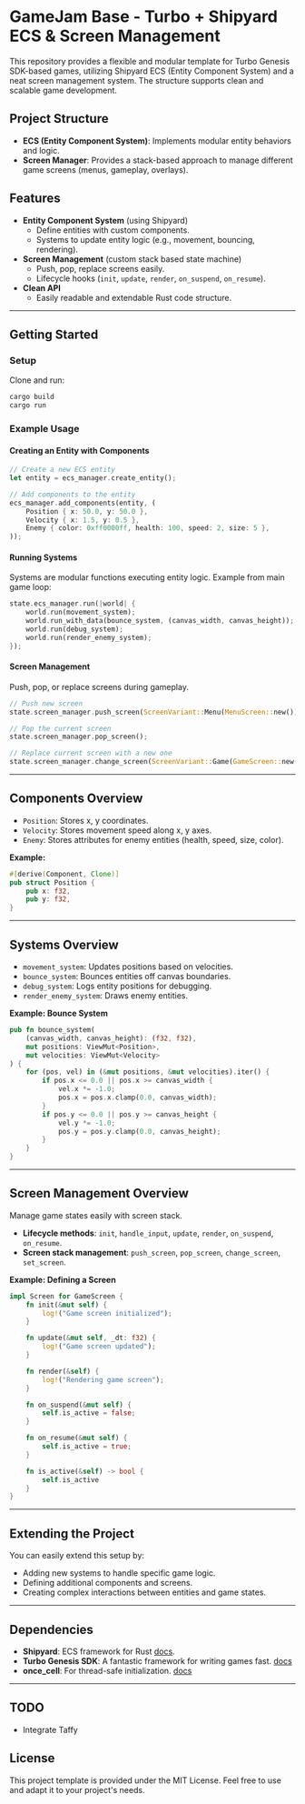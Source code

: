# GameJam Base - Turbo + Shipyard ECS & Screen Management

This repository provides a flexible and modular template for Turbo Genesis SDK-based games, utilizing Shipyard ECS (Entity Component System) and a neat screen management system. The structure supports clean and scalable game development.

## Project Structure

- **ECS (Entity Component System)**: Implements modular entity behaviors and logic.
- **Screen Manager**: Provides a stack-based approach to manage different game screens (menus, gameplay, overlays).

## Features

- **Entity Component System** (using Shipyard)
  - Define entities with custom components.
  - Systems to update entity logic (e.g., movement, bouncing, rendering).
- **Screen Management** (custom stack based state machine)
  - Push, pop, replace screens easily.
  - Lifecycle hooks (`init`, `update`, `render`, `on_suspend`, `on_resume`).
- **Clean API**
  - Easily readable and extendable Rust code structure.

---

## Getting Started

### Setup

Clone and run:

```bash
cargo build
cargo run
```

### Example Usage

#### Creating an Entity with Components

```rust
// Create a new ECS entity
let entity = ecs_manager.create_entity();

// Add components to the entity
ecs_manager.add_components(entity, (
    Position { x: 50.0, y: 50.0 },
    Velocity { x: 1.5, y: 0.5 },
    Enemy { color: 0xff0000ff, health: 100, speed: 2, size: 5 },
));
```

#### Running Systems

Systems are modular functions executing entity logic. Example from main game loop:

```rust
state.ecs_manager.run(|world| {
    world.run(movement_system);
    world.run_with_data(bounce_system, (canvas_width, canvas_height));
    world.run(debug_system);
    world.run(render_enemy_system);
});
```

#### Screen Management

Push, pop, or replace screens during gameplay.

```rust
// Push new screen
state.screen_manager.push_screen(ScreenVariant::Menu(MenuScreen::new()));

// Pop the current screen
state.screen_manager.pop_screen();

// Replace current screen with a new one
state.screen_manager.change_screen(ScreenVariant::Game(GameScreen::new()));
```

---

## Components Overview

- `Position`: Stores x, y coordinates.
- `Velocity`: Stores movement speed along x, y axes.
- `Enemy`: Stores attributes for enemy entities (health, speed, size, color).

**Example:**

```rust
#[derive(Component, Clone)]
pub struct Position {
    pub x: f32,
    pub y: f32,
}
```

---

## Systems Overview

- `movement_system`: Updates positions based on velocities.
- `bounce_system`: Bounces entities off canvas boundaries.
- `debug_system`: Logs entity positions for debugging.
- `render_enemy_system`: Draws enemy entities.

**Example: Bounce System**

```rust
pub fn bounce_system(
    (canvas_width, canvas_height): (f32, f32),
    mut positions: ViewMut<Position>, 
    mut velocities: ViewMut<Velocity>
) {
    for (pos, vel) in (&mut positions, &mut velocities).iter() {
        if pos.x <= 0.0 || pos.x >= canvas_width {
            vel.x *= -1.0;
            pos.x = pos.x.clamp(0.0, canvas_width);
        }
        if pos.y <= 0.0 || pos.y >= canvas_height {
            vel.y *= -1.0;
            pos.y = pos.y.clamp(0.0, canvas_height);
        }
    }
}
```

---

## Screen Management Overview

Manage game states easily with screen stack.

- **Lifecycle methods**: `init`, `handle_input`, `update`, `render`, `on_suspend`, `on_resume`.
- **Screen stack management**: `push_screen`, `pop_screen`, `change_screen`, `set_screen`.

**Example: Defining a Screen**

```rust
impl Screen for GameScreen {
    fn init(&mut self) {
        log!("Game screen initialized");
    }

    fn update(&mut self, _dt: f32) {
        log!("Game screen updated");
    }

    fn render(&self) {
        log!("Rendering game screen");
    }

    fn on_suspend(&mut self) {
        self.is_active = false;
    }

    fn on_resume(&mut self) {
        self.is_active = true;
    }

    fn is_active(&self) -> bool {
        self.is_active
    }
}
```

---

## Extending the Project

You can easily extend this setup by:

- Adding new systems to handle specific game logic.
- Defining additional components and screens.
- Creating complex interactions between entities and game states.

---

## Dependencies

- **Shipyard**: ECS framework for Rust [docs](https://docs.rs/shipyard/latest/shipyard/index.html).
- **Turbo Genesis SDK**: A fantastic framework for writing games fast. [docs](https://docs.rs/turbo-genesis-sdk/2.1.0/turbo_genesis_sdk/index.html)
- **once_cell**: For thread-safe initialization. [docs](https://docs.rs/once_cell/1.18.0/once_cell/index.html)

---
## TODO

- Integrate Taffy

## License

This project template is provided under the MIT License. Feel free to use and adapt it to your project's needs.
